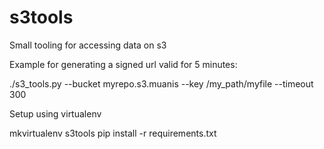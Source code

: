 s3tools
=======

Small tooling for accessing data on s3

Example for generating a signed url valid for 5 minutes:

./s3_tools.py --bucket myrepo.s3.muanis --key /my_path/myfile --timeout 300

Setup using virtualenv

mkvirtualenv s3tools
pip install -r requirements.txt

